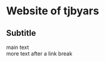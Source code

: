 <html>

  <head>
    <link rel="stylesheet" href="styles.css">
  </head>

  <title>tjbyars</title>

  <body>
    <h1>Website of tjbyars</h1>
    <h2>Subtitle</h2>
    <p>
      main text
      <br>
      more text after a link break
    </p>
  </body>

</html>
